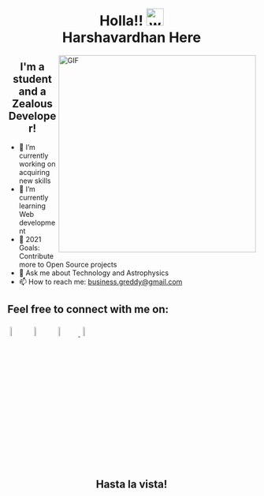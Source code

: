 <h1 align="center">  Holla!! <img alt="wave" src="https://camo.githubusercontent.com/0092ad4434a6214e925eeddd36d7eb880ef2dae0be925304df2b743f30544a2c/68747470733a2f2f656d6f6a69732e736c61636b6d6f6a69732e636f6d2f656d6f6a69732f696d616765732f313538383137373032302f383830392f776176655f68656c6c6f2e6769663f31353838313737303230" width="35"> <br> Harshavardhan Here </h1>

<img align="right" height="400px" alt="GIF" src="https://camo.githubusercontent.com/9375f7c5936266ff4f0be613951ac536c4de2cb4a822ec8a461951062f4b6381/68747470733a2f2f7777772e6c696e6b706963747572652e636f6d2f712f53637265656e73686f745f323032312d30362d31395f61745f31302e30382e31335f414d2d72656d6f766562672d707265766965772e706e67" padding="5px" />

<h2 align="center"> I'm a student and a Zealous Developer! </h2>


- 🔭 I’m currently working on acquiring new skills
- 🌱 I’m currently learning Web development
- 🎯 2021 Goals: Contribute more to Open Source projects
- 💬 Ask me about Technology and Astrophysics
- 📫 How to reach me: business.greddy@gmail.com 

<h2 align='left'>Feel free to connect with me on:  </h2> 

<p align="left" >
	<a href="https://github.com/Harshavardhan7678"><img alt="github" width="7%" style="padding:5px" src="https://img.icons8.com/nolan/512/github.png"/></a>
	<a href="https://www.linkedin.com/in/harshavardhan-reddy-099962204/"><img alt="linkedin" width="7%" style="padding:5px" src="https://img.icons8.com/nolan/512/linkedin.png"/></a>
	<a href="https://www.instagram.com/harshavardhan._._reddy/"><img alt="instagram" width="7%" style="padding:5px" src="https://img.icons8.com/nolan/512/instagram-new.png"/>
	<a href="https://twitter.com/ReddyGajarla/"><img alt="twitter" width="7%" style="padding:5px" src="https://img.icons8.com/nolan/512/twitter--v1.png"/></a>

<h2 align='center'>Hasta la vista! </h2> 

